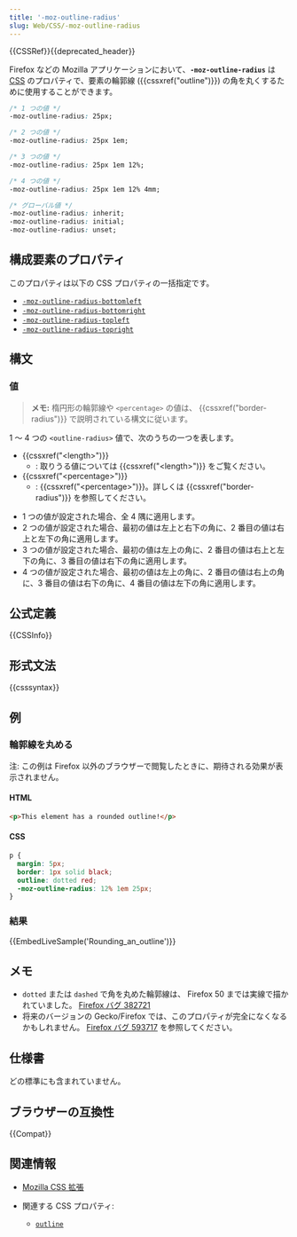 ```yaml
---
title: '-moz-outline-radius'
slug: Web/CSS/-moz-outline-radius
---
```


{{CSSRef}}{{deprecated_header}}

Firefox などの Mozilla アプリケーションにおいて、**`-moz-outline-radius`** は [CSS](/ja/docs/Web/CSS) のプロパティで、要素の輪郭線 ({{cssxref("outline")}}) の角を丸くするために使用することができます。

```css
/* 1 つの値 */
-moz-outline-radius: 25px;

/* 2 つの値 */
-moz-outline-radius: 25px 1em;

/* 3 つの値 */
-moz-outline-radius: 25px 1em 12%;

/* 4 つの値 */
-moz-outline-radius: 25px 1em 12% 4mm;

/* グローバル値 */
-moz-outline-radius: inherit;
-moz-outline-radius: initial;
-moz-outline-radius: unset;
```

## 構成要素のプロパティ

このプロパティは以下の CSS プロパティの一括指定です。

- [`-moz-outline-radius-bottomleft`](/ja/docs/Web/CSS/-moz-outline-radius-bottomleft)
- [`-moz-outline-radius-bottomright`](/ja/docs/Web/CSS/-moz-outline-radius-bottomright)
- [`-moz-outline-radius-topleft`](/ja/docs/Web/CSS/-moz-outline-radius-topleft)
- [`-moz-outline-radius-topright`](/ja/docs/Web/CSS/-moz-outline-radius-topright)

## 構文

### 値

> **メモ:** 楕円形の輪郭線や `<percentage>` の値は、 {{cssxref("border-radius")}} で説明されている構文に従います。

1 ～ 4 つの `<outline-radius>` 値で、次のうちの一つを表します。

- {{cssxref("&lt;length&gt;")}}
  - : 取りうる値については {{cssxref("&lt;length&gt;")}} をご覧ください。
- {{cssxref("&lt;percentage&gt;")}}
  - : {{cssxref("&lt;percentage&gt;")}}。詳しくは {{cssxref("border-radius")}} を参照してください。

<!---->

- 1 つの値が設定された場合、全 4 隅に適用します。
- 2 つの値が設定された場合、最初の値は左上と右下の角に、2 番目の値は右上と左下の角に適用します。
- 3 つの値が設定された場合、最初の値は左上の角に、2 番目の値は右上と左下の角に、3 番目の値は右下の角に適用します。
- 4 つの値が設定された場合、最初の値は左上の角に、2 番目の値は右上の角に、3 番目の値は右下の角に、4 番目の値は左下の角に適用します。

## 公式定義

{{CSSInfo}}

## 形式文法

{{csssyntax}}

## 例

<h3 id="Rounding_an_outline">輪郭線を丸める</h3>

注: この例は Firefox 以外のブラウザーで閲覧したときに、期待される効果が表示されません。

#### HTML

```html
<p>This element has a rounded outline!</p>
```

#### CSS

```css
p {
  margin: 5px;
  border: 1px solid black;
  outline: dotted red;
  -moz-outline-radius: 12% 1em 25px;
}
```

### 結果

{{EmbedLiveSample('Rounding_an_outline')}}

## メモ

- `dotted` または `dashed` で角を丸めた輪郭線は、 Firefox 50 までは実線で描かれていました。 [Firefox バグ 382721](https://bugzil.la/382721)
- 将来のバージョンの Gecko/Firefox では、このプロパティが完全になくなるかもしれません。 [Firefox バグ 593717](https://bugzil.la/593717) を参照してください。

## 仕様書

どの標準にも含まれていません。

## ブラウザーの互換性

{{Compat}}

## 関連情報

- [Mozilla CSS 拡張](/ja/docs/Web/CSS/Mozilla_Extensions)
- 関連する CSS プロパティ:

  - [`outline`](/ja/docs/Web/CSS/outline)
